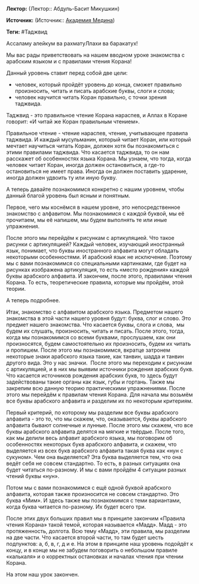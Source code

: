 **Лектор:** (Лектор:: Абдуль-Басит Микушкин)

**Источник:** (Источник:: [Академия Медина](https://web.medinaschool.org/school/))

**Теги:** #Таджвид

Ассаламу алейкум ва рахматуЛлахи ва баракатух!


Мы вас рады приветствовать на нашем вводном уроке знакомства с арабским языком и с правилами чтения Корана!


Данный уровень ставит перед собой две цели:


* человек, который пройдёт уровень до конца, сможет правильно произносить, читать и писать арабские буквы, слоги и слова;
* человек научится читать Коран правильно, с точки зрения таджвида.


Таджвид - это правильное чтение Корана нараспев, и Аллах в Коране говорит: «И читай же Коран правильным чтением».


Правильное чтение - чтение нараспев, чтение, учитывающее правила таджвида. И каждый мусульманин, который читает Коран, или который мечтает научиться читать Коран, должен хотя бы познакомиться с этими правилами таджвида. Что касается таджвида, то он нам расскажет об особенностях языка Корана. Мы узнаем, что тогда, когда человек читает Коран, иногда должен остановиться, а где-то остановиться не имеет права. Иногда он должен поставить ударение, иногда должен удвоить ту или иную букву.


А теперь давайте познакомимся конкретно с нашим уровнем, чтобы данный благой уровень был ясным и понятным.


Первое, чего мы коснёмся в нашем уровне, это непосредственное знакомство с алфавитом. Мы познакомимся с каждой буквой, мы её прочитаем, мы её напишем, мы будем выполнять те или иные упражнения.


После этого мы перейдём к рисункам с артикуляцией. Что такое рисунки с артикуляцией? Каждый человек, изучающий иностранный язык, понимает, что буквы иностранного алфавита могут обладать некоторыми особенностями. И арабский язык не исключение. Поэтому мы с вами познакомимся со специальными картинками, где будет на рисунках изображена артикуляция, то есть «место рождения» каждой буквы арабского алфавита. И закончим, после этого, правилами чтения Корана. То есть, теоретические правила, которые мы пройдём, этой теории.


А теперь подробнее.


Итак, знакомство с алфавитом арабского языка. Предметом нашего знакомства в этой части нашего уровня будут: буква, слог и слово. Это предмет нашего знакомства. Что касается буквы, слога и слова,  мы будем их слушать, произносить, читать и писать. После этого, тогда, когда мы познакомимся со всеми буквами, прослушаем, как они произносятся, будем самостоятельно их произносить, будем их читать и пропишем. После этого мы познакомимся, вкратце затронем некоторые знаки арабского языка такие, как танвин, шадда и танвин другого вида. Это у нас значки.  После этого мы переходим к рисункам с артикуляцией, и в них мы выявим источники рождения арабских букв. Что касается источников рождения арабских букв, то здесь будут задействованы такие органы как язык, губы и гортань. Также мы закрепим всю данную теорию практическими упражнениями. После этого мы перейдём к правилам чтения Корана. Для начала мы возьмём все буквы арабского алфавита и разделим их по некоторым критериям.


Первый критерий, по которому мы разделим все буквы арабского алфавита - это то, что мы скажем, что, оказывается, буквы арабского алфавита бывают солнечные и лунные. После этого мы скажем, что все буквы арабского алфавита делятся на мягкие и твёрдые. После того, как мы делили весь алфавит арабского языка, мы поговорим об особенностях некоторых букв арабского алфавита, и скажем, что выделяется из всех букв арабского алфавита такая буква как «нун с сукуном». Чем она выделяется? Эта буква выделяется тем, что она ведёт себя не совсем стандартно. То есть, в разных ситуациях она будет читаться по-разному. И мы с вами пройдём 4 ситуации разных чтений буквы «нун».


Потом мы с вами познакомимся с ещё одной буквой арабского алфавита, которая также произносится не совсем стандартно. Это буква «Мим». И здесь также мы познакомимся с теми вариантами, когда буква читается по-разному. Их будет всего три.


После этих двух больших правил мы в принципе закончим «Правила чтения Корана» такой темой, которая называется «Мадд». Мадд - это протяженность, долгота. Всю тему «Мадд», эти правила, мы разделим на две части. Что касается второй части, то там будет шесть подпунктов: а, б, в, г, д и е. На этом в принципе наш уровень подойдёт к концу, и в конце мы не забудем поговорить о небольшом правиле «калькаля» и о корректных остановках и началах чтения при чтении Корана.


На этом наш урок закончен.

